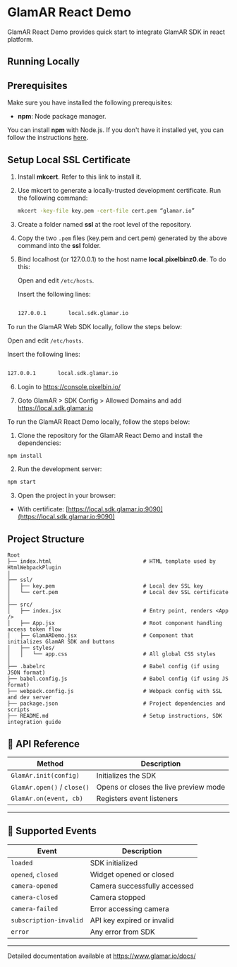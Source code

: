 # GlamAR React Demo

GlamAR React Demo provides quick start to integrate GlamAR SDK in react platform.

## Running Locally

## Prerequisites

Make sure you have installed the following prerequisites:

- **npm**: Node package manager.

You can install **npm** with Node.js. If you don't have it installed yet, you can follow the instructions [here](https://nodejs.org/).

## Setup Local SSL Certificate

1. Install **mkcert**. Refer to this link to install it.

2. Use mkcert to generate a locally-trusted development certificate. Run the following command:

   ```bash
   mkcert -key-file key.pem -cert-file cert.pem “glamar.io”
   ```

3. Create a folder named **ssl** at the root level of the repository.

4. Copy the two `.pem` files (key.pem and cert.pem) generated by the above command into the **ssl** folder.

5. Bind localhost (or 127.0.0.1) to the host name **local.pixelbinz0.de**. To do this:

   Open and edit `/etc/hosts`.

   Insert the following lines:

   ```bash

   127.0.0.1       local.sdk.glamar.io
   ```

To run the GlamAR Web SDK locally, follow the steps below:

Open and edit `/etc/hosts`.

Insert the following lines:

```bash

127.0.0.1       local.sdk.glamar.io
```

6. Login to https://console.pixelbin.io/

7. Goto GlamAR > SDK Config > Allowed Domains and add https://local.sdk.glamar.io

To run the GlamAR React Demo locally, follow the steps below:

1. Clone the repository for the GlamAR React Demo and install the dependencies:

```sh
npm install
```

2. Run the development server:

```sh
npm start
```

3. Open the project in your browser:

- With certificate: [https://local.sdk.glamar.io:9090](https://local.sdk.glamar.io:9090)

## Project Structure

```
Root
├── index.html                             # HTML template used by HtmlWebpackPlugin
│
├── ssl/
│   ├── key.pem                            # Local dev SSL key
│   └── cert.pem                           # Local dev SSL certificate
│
├── src/
│   ├── index.jsx                          # Entry point, renders <App />
│   ├── App.jsx                            # Root component handling access token flow
│   ├── GlamARDemo.jsx                     # Component that initializes GlamAR SDK and buttons
│   ├── styles/
│   │   └── app.css                        # All global CSS styles
│
├── .babelrc                               # Babel config (if using JSON format)
├── babel.config.js                        # Babel config (if using JS format)
├── webpack.config.js                      # Webpack config with SSL and dev server
├── package.json                           # Project dependencies and scripts
├── README.md                              # Setup instructions, SDK integration guide

```

## 📡 API Reference

| Method                      | Description                           |
| --------------------------- | ------------------------------------- |
| `GlamAr.init(config)`       | Initializes the SDK                   |
| `GlamAr.open()` / `close()` | Opens or closes the live preview mode |
| `GlamAr.on(event, cb)`      | Registers event listeners             |

---

## 🔔 Supported Events

| Event                  | Description                  |
| ---------------------- | ---------------------------- |
| `loaded`               | SDK initialized              |
| `opened`, `closed`     | Widget opened or closed      |
| `camera-opened`        | Camera successfully accessed |
| `camera-closed`        | Camera stopped               |
| `camera-failed`        | Error accessing camera       |
| `subscription-invalid` | API key expired or invalid   |
| `error`                | Any error from SDK           |

---

Detailed documentation available at https://www.glamar.io/docs/
